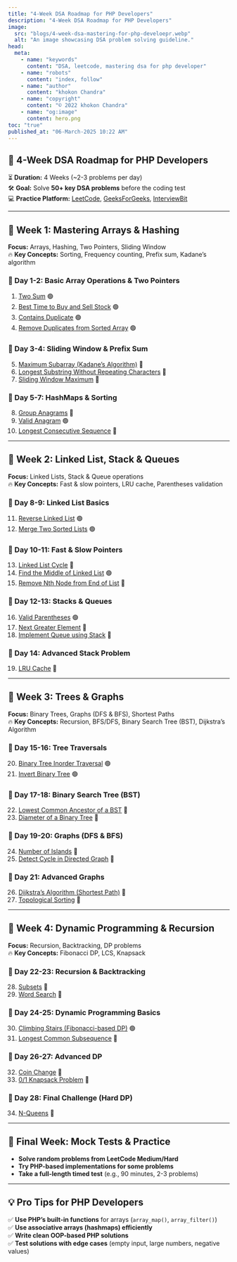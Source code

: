 ```yaml
---
title: "4-Week DSA Roadmap for PHP Developers"
description: "4-Week DSA Roadmap for PHP Developers"
image:
  src: "blogs/4-week-dsa-mastering-for-php-develoepr.webp"
  alt: "An image showcasing DSA problem solving guideline."
head:
  meta:
    - name: "keywords"
      content: "DSA, leetcode, mastering dsa for php developer"
    - name: "robots"
      content: "index, follow"
    - name: "author"
      content: "khokon Chandra"
    - name: "copyright"
      content: "© 2022 khokon Chandra"
    - name: "og:image"
      content: hero.png
toc: "true"
published_at: "06-March-2025 10:22 AM"
---
```





## **🚀 4-Week DSA Roadmap for PHP Developers**
⏳ **Duration:** 4 Weeks (~2-3 problems per day)  
🛠️ **Goal:** Solve **50+ key DSA problems** before the coding test  
💻 **Practice Platform:** [LeetCode](https://leetcode.com/), [GeeksForGeeks](https://www.geeksforgeeks.org/), [InterviewBit](https://www.interviewbit.com/)  

---

## **📅 Week 1: Mastering Arrays & Hashing**
**Focus:** Arrays, Hashing, Two Pointers, Sliding Window  
🔥 **Key Concepts:** Sorting, Frequency counting, Prefix sum, Kadane’s algorithm  

### **📝 Day 1-2: Basic Array Operations & Two Pointers**
1. [Two Sum](https://leetcode.com/problems/two-sum/) 🟢  
2. [Best Time to Buy and Sell Stock](https://leetcode.com/problems/best-time-to-buy-and-sell-stock/) 🟢  
3. [Contains Duplicate](https://leetcode.com/problems/contains-duplicate/) 🟢  
4. [Remove Duplicates from Sorted Array](https://leetcode.com/problems/remove-duplicates-from-sorted-array/) 🟢  

### **📝 Day 3-4: Sliding Window & Prefix Sum**
5. [Maximum Subarray (Kadane’s Algorithm)](https://leetcode.com/problems/maximum-subarray/) 🔵  
6. [Longest Substring Without Repeating Characters](https://leetcode.com/problems/longest-substring-without-repeating-characters/) 🔵  
7. [Sliding Window Maximum](https://leetcode.com/problems/sliding-window-maximum/) 🔴  

### **📝 Day 5-7: HashMaps & Sorting**
8. [Group Anagrams](https://leetcode.com/problems/group-anagrams/) 🔵  
9. [Valid Anagram](https://leetcode.com/problems/valid-anagram/) 🟢  
10. [Longest Consecutive Sequence](https://leetcode.com/problems/longest-consecutive-sequence/) 🔵  

---

## **📅 Week 2: Linked List, Stack & Queues**
**Focus:** Linked Lists, Stack & Queue operations  
🔥 **Key Concepts:** Fast & slow pointers, LRU cache, Parentheses validation  

### **📝 Day 8-9: Linked List Basics**
11. [Reverse Linked List](https://leetcode.com/problems/reverse-linked-list/) 🟢  
12. [Merge Two Sorted Lists](https://leetcode.com/problems/merge-two-sorted-lists/) 🟢  

### **📝 Day 10-11: Fast & Slow Pointers**
13. [Linked List Cycle](https://leetcode.com/problems/linked-list-cycle/) 🔵  
14. [Find the Middle of Linked List](https://leetcode.com/problems/middle-of-the-linked-list/) 🟢  
15. [Remove Nth Node from End of List](https://leetcode.com/problems/remove-nth-node-from-end-of-list/) 🔵  

### **📝 Day 12-13: Stacks & Queues**
16. [Valid Parentheses](https://leetcode.com/problems/valid-parentheses/) 🟢  
17. [Next Greater Element](https://leetcode.com/problems/next-greater-element-i/) 🔵  
18. [Implement Queue using Stack](https://leetcode.com/problems/implement-queue-using-stacks/) 🔵  

### **📝 Day 14: Advanced Stack Problem**
19. [LRU Cache](https://leetcode.com/problems/lru-cache/) 🔴  

---

## **📅 Week 3: Trees & Graphs**
**Focus:** Binary Trees, Graphs (DFS & BFS), Shortest Paths  
🔥 **Key Concepts:** Recursion, BFS/DFS, Binary Search Tree (BST), Dijkstra’s Algorithm  

### **📝 Day 15-16: Tree Traversals**
20. [Binary Tree Inorder Traversal](https://leetcode.com/problems/binary-tree-inorder-traversal/) 🟢  
21. [Invert Binary Tree](https://leetcode.com/problems/invert-binary-tree/) 🟢  

### **📝 Day 17-18: Binary Search Tree (BST)**
22. [Lowest Common Ancestor of a BST](https://leetcode.com/problems/lowest-common-ancestor-of-a-binary-search-tree/) 🔵  
23. [Diameter of a Binary Tree](https://leetcode.com/problems/diameter-of-binary-tree/) 🔵  

### **📝 Day 19-20: Graphs (DFS & BFS)**
24. [Number of Islands](https://leetcode.com/problems/number-of-islands/) 🔵  
25. [Detect Cycle in Directed Graph](https://www.geeksforgeeks.org/detect-cycle-in-a-directed-graph-using-bfs/) 🔵  

### **📝 Day 21: Advanced Graphs**
26. [Dijkstra’s Algorithm (Shortest Path)](https://www.geeksforgeeks.org/dijkstras-shortest-path-algorithm-using-set-in-stl/) 🔴  
27. [Topological Sorting](https://www.geeksforgeeks.org/topological-sorting/) 🔴  

---

## **📅 Week 4: Dynamic Programming & Recursion**
**Focus:** Recursion, Backtracking, DP problems  
🔥 **Key Concepts:** Fibonacci DP, LCS, Knapsack  

### **📝 Day 22-23: Recursion & Backtracking**
28. [Subsets](https://leetcode.com/problems/subsets/) 🔵  
29. [Word Search](https://leetcode.com/problems/word-search/) 🔵  

### **📝 Day 24-25: Dynamic Programming Basics**
30. [Climbing Stairs (Fibonacci-based DP)](https://leetcode.com/problems/climbing-stairs/) 🟢  
31. [Longest Common Subsequence](https://leetcode.com/problems/longest-common-subsequence/) 🔵  

### **📝 Day 26-27: Advanced DP**
32. [Coin Change](https://leetcode.com/problems/coin-change/) 🔵  
33. [0/1 Knapsack Problem](https://www.geeksforgeeks.org/0-1-knapsack-problem-dp-10/) 🔵  

### **📝 Day 28: Final Challenge (Hard DP)**
34. [N-Queens](https://leetcode.com/problems/n-queens/) 🔴  

---

## **🚀 Final Week: Mock Tests & Practice**
- **Solve random problems from LeetCode Medium/Hard**
- **Try PHP-based implementations for some problems**
- **Take a full-length timed test** (e.g., 90 minutes, 2-3 problems)

---

## **💡 Pro Tips for PHP Developers**
✅ **Use PHP’s built-in functions** for arrays (`array_map()`, `array_filter()`)  
✅ **Use associative arrays (hashmaps) efficiently**  
✅ **Write clean OOP-based PHP solutions**  
✅ **Test solutions with edge cases** (empty input, large numbers, negative values)  

